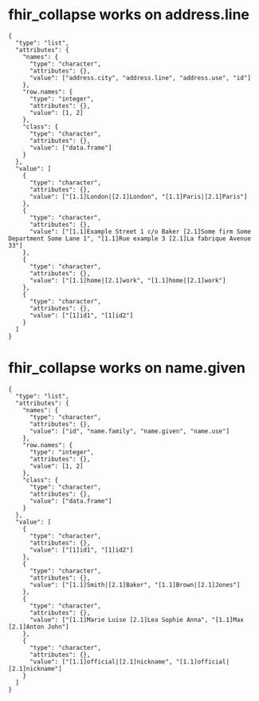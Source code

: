 # fhir_collapse works on address.line

    {
      "type": "list",
      "attributes": {
        "names": {
          "type": "character",
          "attributes": {},
          "value": ["address.city", "address.line", "address.use", "id"]
        },
        "row.names": {
          "type": "integer",
          "attributes": {},
          "value": [1, 2]
        },
        "class": {
          "type": "character",
          "attributes": {},
          "value": ["data.frame"]
        }
      },
      "value": [
        {
          "type": "character",
          "attributes": {},
          "value": ["[1.1]London|[2.1]London", "[1.1]Paris|[2.1]Paris"]
        },
        {
          "type": "character",
          "attributes": {},
          "value": ["[1.1]Example Street 1 c/o Baker [2.1]Some firm Some Department Some Lane 1", "[1.1]Rue example 3 [2.1]La fabrique Avenue 33"]
        },
        {
          "type": "character",
          "attributes": {},
          "value": ["[1.1]home|[2.1]work", "[1.1]home|[2.1]work"]
        },
        {
          "type": "character",
          "attributes": {},
          "value": ["[1]id1", "[1]id2"]
        }
      ]
    }

# fhir_collapse works on name.given

    {
      "type": "list",
      "attributes": {
        "names": {
          "type": "character",
          "attributes": {},
          "value": ["id", "name.family", "name.given", "name.use"]
        },
        "row.names": {
          "type": "integer",
          "attributes": {},
          "value": [1, 2]
        },
        "class": {
          "type": "character",
          "attributes": {},
          "value": ["data.frame"]
        }
      },
      "value": [
        {
          "type": "character",
          "attributes": {},
          "value": ["[1]id1", "[1]id2"]
        },
        {
          "type": "character",
          "attributes": {},
          "value": ["[1.1]Smith|[2.1]Baker", "[1.1]Brown|[2.1]Jones"]
        },
        {
          "type": "character",
          "attributes": {},
          "value": ["[1.1]Marie Luise [2.1]Lea Sophie Anna", "[1.1]Max [2.1]Anton John"]
        },
        {
          "type": "character",
          "attributes": {},
          "value": ["[1.1]official|[2.1]nickname", "[1.1]official|[2.1]nickname"]
        }
      ]
    }

